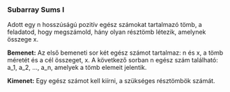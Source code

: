 ### Subarray Sums I

Adott egy n hosszúságú pozitív egész számokat tartalmazó tömb, a feladatod, hogy megszámold, hány olyan résztömb létezik, amelynek összege x.

**Bemenet:**
Az első bemeneti sor két egész számot tartalmaz: n és x, a tömb méretét és a cél összeget, x. A következő sorban n egész szám található: a_1, a_2, ..., a_n, amelyek a tömb elemeit jelentik.

**Kimenet:**
Egy egész számot kell kiírni, a szükséges résztömbök számát.

